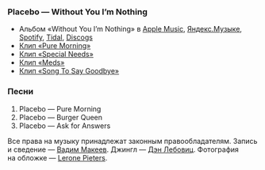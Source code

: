 ### Placebo — Without You I’m Nothing

- Альбом «Without You I’m Nothing» в
  [Apple Music](https://music.apple.com/album/961067195),
  [Яндекс.Музыке](https://music.yandex.com/album/6314826),
  [Spotify](https://open.spotify.com/album/4wxoPjHSYFYurNyKaEiZNT),
  [Tidal](https://tidal.com/browse/album/246017669),
  [Discogs](https://www.discogs.com/master/69942)
- [Клип «Pure Morning»](https://youtu.be/a4JhtoR39M0)
- [Клип «Special Needs»](https://youtu.be/0sfWduA_WC0)
- [Клип «Meds»](https://youtu.be/WO9ewCO7TYI)
- [Клип «Song To Say Goodbye»](https://youtu.be/e7bxXjQL3cY)

### Песни

1. Placebo — Pure Morning
2. Placebo — Burger Queen
3. Placebo — Ask for Answers

Все права на музыку принадлежат законным правообладателям.
Запись и сведение — [Вадим Макеев](https://twitter.com/pepelsbey).
Джингл — [Дэн Лебовиц](https://www.youtube.com/channel/UC38A5qHrlc_Zgua7vL4b96w).
Фотография на обложке — [Lerone Pieters](https://unsplash.com/photos/jFr0pmCqOpM).
